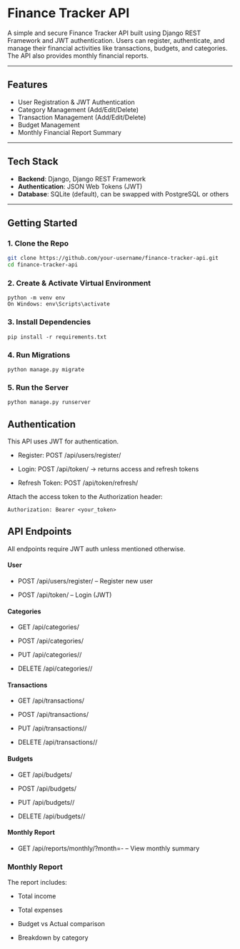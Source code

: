 # Finance Tracker API

A simple and secure Finance Tracker API built using Django REST Framework and JWT authentication. Users can register, authenticate, and manage their financial activities like transactions, budgets, and categories. The API also provides monthly financial reports.

---

## Features

- User Registration & JWT Authentication
- Category Management (Add/Edit/Delete)
- Transaction Management (Add/Edit/Delete)
- Budget Management
- Monthly Financial Report Summary

---

## Tech Stack

- **Backend**: Django, Django REST Framework
- **Authentication**: JSON Web Tokens (JWT)
- **Database**: SQLite (default), can be swapped with PostgreSQL or others

---

## Getting Started

### 1. Clone the Repo

```bash
git clone https://github.com/your-username/finance-tracker-api.git
cd finance-tracker-api
```

### 2. Create & Activate Virtual Environment

```
python -m venv env
On Windows: env\Scripts\activate
````

### 3. Install Dependencies

```
pip install -r requirements.txt
```

### 4. Run Migrations

```
python manage.py migrate
```


### 5. Run the Server

```
python manage.py runserver
```

## Authentication

This API uses JWT for authentication.

- Register: POST /api/users/register/

- Login: POST /api/token/ → returns access and refresh tokens

- Refresh Token: POST /api/token/refresh/

Attach the access token to the Authorization header:

```
Authorization: Bearer <your_token>
```

## API Endpoints

All endpoints require JWT auth unless mentioned otherwise.

#### User

- POST /api/users/register/ – Register new user

- POST /api/token/ – Login (JWT)

#### Categories

- GET /api/categories/

- POST /api/categories/

- PUT /api/categories/<id>/

- DELETE /api/categories/<id>/

#### Transactions

- GET /api/transactions/

- POST /api/transactions/

- PUT /api/transactions/<id>/

- DELETE /api/transactions/<id>/

#### Budgets

- GET /api/budgets/

- POST /api/budgets/

- PUT /api/budgets/<id>/

- DELETE /api/budgets/<id>/

#### Monthly Report

- GET /api/reports/monthly/?month=<year>-<month> – View monthly summary


### Monthly Report

The report includes:

- Total income

- Total expenses

- Budget vs Actual comparison

- Breakdown by category

